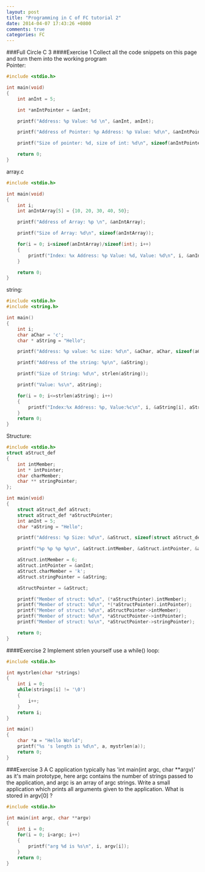 ```yaml
---
layout: post
title: "Programming in C of FC tutorial 2"
date: 2014-04-07 17:43:26 +0800
comments: true
categories: FC
---
```

###Full Circle C 3
####Exercise 1
Collect all the code snippets on this page and turn them into the working program    
Pointer:     

```c Pointer.c
#include <stdio.h>

int main(void)
{
	int anInt = 5;

	int *anIntPointer = &anInt;

	printf("Address: %p Value: %d \n", &anInt, anInt);

	printf("Address of Pointer: %p Address: %p Value: %d\n", &anIntPointer, anIntPointer, *anIntPointer);

	printf("Size of pointer: %d, size of int: %d\n", sizeof(anIntPointer), sizeof(anInt));

	return 0;
}

```
array.c   

```c array.c
#include <stdio.h>

int main(void)
{
	int i;
	int anIntArray[5] = {10, 20, 30, 40, 50};

	printf("Address of Array: %p \n", &anIntArray);

	printf("Size of Array: %d\n", sizeof(anIntArray));

	for(i = 0; i<sizeof(anIntArray)/sizeof(int); i++)
	{
		printf("Index: %x Address: %p Value: %d, Value: %d\n", i, &anIntArray[i], anIntArray[i], *(anIntArray+i));
	}

	return 0;
}

```

string:    

```c strings.c
#include <stdio.h>
#include <string.h>

int main()
{
	int i;
	char aChar = 'c';
	char * aString = "Hello";

	printf("Address: %p value: %c size: %d\n", &aChar, aChar, sizeof(aChar));

	printf("Address of the string: %p\n", &aString);

	printf("Size of String: %d\n", strlen(aString));

	printf("Value: %s\n", aString);

	for(i = 0; i<=strlen(aString); i++)
	{
		printf("Index:%x Address: %p, Value:%c\n", i, &aString[i], aString[i]);
	}
	return 0;
}

```

Structure:    

```c structure.c
#include <stdio.h>
struct aStruct_def
{
	int intMember;
	int * intPointer;
	char charMember;
	char ** stringPointer;
};

int main(void)
{
	struct aStruct_def aStruct;
	struct aStruct_def *aStructPointer;
	int anInt = 5; 
	char *aString = "Hello";

	printf("Address: %p Size: %d\n", &aStruct, sizeof(struct aStruct_def));

	printf("%p %p %p %p\n", &aStruct.intMember, &aStruct.intPointer, &aStruct.charMember, &aStruct.stringPointer);

	aStruct.intMember = 6;
	aStruct.intPointer = &anInt;
	aStruct.charMember = 'k';
	aStruct.stringPointer = &aString;

	aStructPointer = &aStruct;

	printf("Member of struct: %d\n", (*aStructPointer).intMember);
	printf("Member of struct: %d\n", *(*aStructPointer).intPointer);
	printf("Member of struct: %d\n", aStructPointer->intMember);
	printf("Member of struct: %d\n", *aStructPointer->intPointer);
	printf("Member of struct: %s\n", *aStructPointer->stringPointer);

	return 0;
}

```

####Exercise 2
Implement strlen yourself use a while() loop:    

```c mystrlen.c
#include <stdio.h>

int mystrlen(char *strings)
{
	int i = 0;
	while(strings[i] != '\0')
	{
		i++;
	}
	return i;
}

int main()
{
	char *a = "Hello World";
	printf("%s 's length is %d\n", a, mystrlen(a));
	return 0;
}

```
###Exercise 3
A C application typically has 'int main(int argc, char **argv)' as it's main prototype, here argc contains the number of strings passed to the application, and argc is an array of argc strings. Write a small application which prints all arguments given to the application. What is stored in argv[0] ?    

```c mainargs.c
#include <stdio.h>

int main(int argc, char **argv)
{
	int i = 0; 
	for(i = 0; i<argc; i++)
	{
		printf("arg %d is %s\n", i, argv[i]);
	}
	return 0;
}

```
